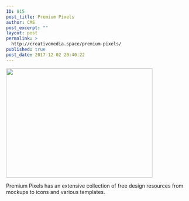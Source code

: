 ```yaml
---
ID: 815
post_title: Premium Pixels
author: CMS
post_excerpt: ""
layout: post
permalink: >
  http://creativemedia.space/premium-pixels/
published: true
post_date: 2017-12-02 20:40:22
---
```

<img class="alignnone size-medium" src="https://cdn.dribbble.com/users/2504/screenshots/55590/shot_1284634731.jpg" width="400" height="300" />

Premium Pixels has an extensive collection of free design resources from mockups to icons and various templates.